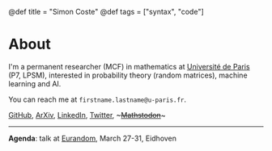 @def title = "Simon Coste"
@def tags = ["syntax", "code"]

# About


I'm a permanent researcher (MCF) in mathematics at [Université de Paris](https://u-paris.fr/en/) (P7, LPSM), interested in probability theory (random matrices), machine learning and AI. 

You can reach me at `firstname.lastname@u-paris.fr`. 


[GitHub](https://github.com/SimonCoste), [ArXiv](https://arxiv.org/search/?searchtype=author&query=Coste%2C+S), [LinkedIn](https://fr.linkedin.com/in/simon-coste-48540b220?trk=people-guest_people_search-card), [Twitter](https://twitter.com/__SimonCoste__), ~~~<a rel="me" href="https://mathstodon.xyz/@scoste">Mathstodon</a>~~~

--- 

**Agenda**: talk at [Eurandom](https://www.eurandom.tue.nl/event/yep-xviii-spectra-of-random-graphs-and-related-combinatorial-problems-2/), March 27-31, Eidhoven

